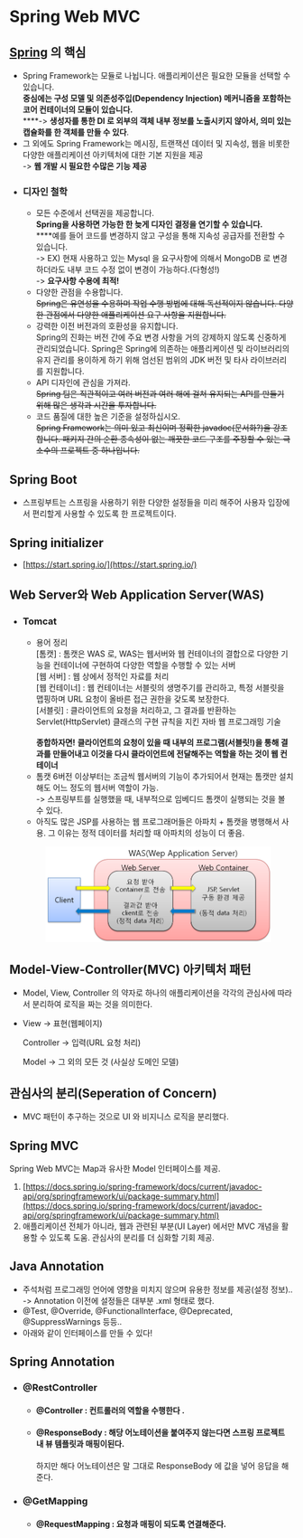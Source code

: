 # Spring Web MVC

## [Spring](https://docs.spring.io/spring-framework/docs/current/reference/html/overview.html#overview) 의 핵심

* Spring Framework는 모듈로 나뉩니다. 애플리케이션은 필요한 모듈을 선택할 수 있습니다. \
  **중심에는 구성 모델 및 의존성주입(Dependency Injection) 메커니즘을 포함하는 코어 컨테이너의 모듈이 있습니다.**\
  ****-> **생성자를 통한 DI 로 외부의 객체 내부 정보를 노출시키지 않아서, 의미 있는 캡슐화를 한 객체를 만들 수 있다**.
* 그 외에도 Spring Framework는 메시징, 트랜잭션 데이터 및 지속성, 웹을 비롯한 다양한 애플리케이션 아키텍처에 대한 기본 지원을 제공 \
  \-> **웹 개발 시 필요한 수많은 기능 제공**
* ### 디자인 철학
  * 모든 수준에서 선택권을 제공합니다. \
    **Spring을 사용하면 가능한 한 늦게 디자인 결정을 연기할 수 있습니다.** \
    ****예를 들어 코드를 변경하지 않고 구성을 통해 지속성 공급자를 전환할 수 있습니다.\
    \->  EX) 현재 사용하고 있는 Mysql 을 요구사항에 의해서 MongoDB 로 변경하더라도 내부 코드 수정 없이 변경이 가능하다.(다형성!)\
    \-> **요구사항 수용에 최적!**
  * 다양한 관점을 수용합니다. \
    ~~Spring은 유연성을 수용하며 작업 수행 방법에 대해 독선적이지 않습니다. 다양한 관점에서 다양한 애플리케이션 요구 사항을 지원합니다.~~
  * 강력한 이전 버전과의 호환성을 유지합니다. \
    Spring의 진화는 버전 간에 주요 변경 사항을 거의 강제하지 않도록 신중하게 관리되었습니다. Spring은 Spring에 의존하는 애플리케이션 및 라이브러리의 유지 관리를 용이하게 하기 위해 엄선된 범위의 JDK 버전 및 타사 라이브러리를 지원합니다.
  * API 디자인에 관심을 가져라. \
    ~~Spring 팀은 직관적이고 여러 버전과 여러 해에 걸쳐 유지되는 API를 만들기 위해 많은 생각과 시간을 투자합니다.~~
  * 코드 품질에 대한 높은 기준을 설정하십시오. \
    ~~Spring Framework는 의미 있고 최신이며 정확한 javadoc(문서화?)을 강조합니다. 패키지 간의 순환 종속성이 없는 깨끗한 코드 구조를 주장할 수 있는 극소수의 프로젝트 중 하나입니다.~~

## Spring Boot

* 스프링부트는 스프링을 사용하기 위한 다양한 설정들을 미리 해주어 사용자 입장에서 편리할게 사용할 수 있도록 한 프로젝트이다.

## Spring initializer

* [https://start.spring.io/](https://start.spring.io/)

## Web Server와 Web Application Server(WAS)

*   ### Tomcat



    * 용어 정리\
      \[톰캣] : 톰캣은 WAS 로, WAS는 웹서버와 웹 컨테이너의 결합으로 다양한 기능을 컨테이너에 구현하여 다양한 역할을 수행할 수 있는 서버\
      \[웹 서버] : 웹 상에서 정적인 자료를 처리\
      \[웹 컨테이너] : 웹 컨테이너는 서블릿의 생명주기를 관리하고, 특정 서블릿을 맵핑하며 URL 요청이 올바른 접근 권한을 갖도록 보장한다.\
      \[서블릿] :  클라이언트의 요청을 처리하고, 그 결과를 반환하는 Servlet(HttpServlet) 클래스의 구현 규칙을 지킨 자바 웹 프로그래밍 기술\
      &#x20;\
      **종합하자면!** **클라이언트의 요청이 있을 때 내부의 프로그램(서블릿!)을 통해 결과를 만들어내고 이것을 다시 클라이언트에 전달해주는 역할을 하는 것이 웹 컨테이너**&#x20;
    * 톰캣 6버전 이상부터는 조금씩 웹서버의 기능이 추가되어서 현재는 톰캣만 설치해도 어느 정도의 웹서버 역할이 가능.\
      \-> 스프링부트를 실행했을 때, 내부적으로 임베디드 톰캣이 실행되는 것을 볼 수 있다.
    * 아직도 많은 JSP를 사용하는 웹 프로그래머들은 아파치 + 톰캣을 병행해서 사용. 그 이유는 정적 데이터를 처리할 때 아파치의 성능이 더 좋음.

    <figure><img src="../../.gitbook/assets/image.png" alt=""><figcaption></figcaption></figure>

## Model-View-Controller(MVC) 아키텍처 패턴

* Model, View, Controller 의 약자로 하나의 애플리케이션을 각각의 관심사에 따라서 분리하여 로직을 짜는 것을 의미한다.
*   View → 표현(웹페이지)

    Controller → 입력(URL 요청 처리)

    Model → 그 외의 모든 것 (사실상 도메인 모델)

## 관심사의 분리(Seperation of Concern)

* MVC 패턴이 추구하는 것으로 UI 와 비지니스 로직을 분리했다.

## Spring MVC

Spring Web MVC는 Map과 유사한 Model 인터페이스를 제공.

1. [https://docs.spring.io/spring-framework/docs/current/javadoc-api/org/springframework/ui/package-summary.html](https://docs.spring.io/spring-framework/docs/current/javadoc-api/org/springframework/ui/package-summary.html)
2. 애플리케이션 전체가 아니라, 웹과 관련된 부분(UI Layer) 에서만 MVC 개념을 활용할 수 있도록 도움. 관심사의 분리를 더 심화할 기회 제공.

## Java Annotation

* 주석처럼 프로그래밍 언어에 영향을 미치지 않으며 유용한 정보를 제공(설정 정보)..\
  \-> Annotation 이전에 설정들은 대부분 .xml 형태로 했다.
* @Test, @Override, @FunctionalInterface, @Deprecated, @SuppressWarnings 등등..
* 아래와 같이 인터페이스를 만들 수 있다!

## Spring Annotation

* ### @RestController
  * #### @Controller : 컨트롤러의 역할을 수행한다 .
  *   #### @ResponseBody : 해당 어노테이션을 붙여주지 않는다면 스프링 프로젝트 내 뷰 템플릿과 매핑이된다.

      하지만 해다 어노테이션은 말 그대로 ResponseBody 에 값을 넣어 응답을 해준다.
* ### @GetMapping
  * #### @RequestMapping : 요청과 매핑이 되도록 연결해준다.
